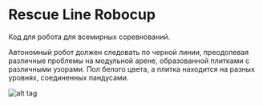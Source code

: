 # Rescue Line Robocup

Код для робота для всемирных соревнований.

Автономный робот должен следовать по черной линии, преодолевая различные проблемы на модульной арене, образованной плитками с различными узорами. Пол белого цвета, а плитка находится на разных уровнях, соединенных пандусами.

![alt tag](https://psv4.userapi.com/c520036/u292972640/docs/d15/84b475407f69/Screenshot_3.png?extra=O27ijF9mszlT217FvIWeRI-Wl-yE2B0z1Pq_xTISurx9XkxtIeSDRj9n163bQzqBKMHxoWFAQuwKOvrSYB3djaeE6vGpp4d2lAnYUafnfnA6-5prC1z2zlD7syzyewYMycZ7AGoJ2CH2qhKoIGK9OdSD)

